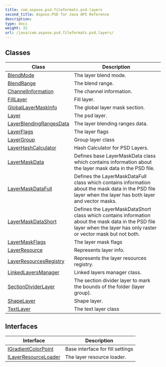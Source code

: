 ```yaml
---
title: com.aspose.psd.fileformats.psd.layers
second_title: Aspose.PSD for Java API Reference
description: 
type: docs
weight: 32
url: /java/com.aspose.psd.fileformats.psd.layers/
---
```



## Classes

| Class | Description |
| --- | --- |
| [BlendMode](../com.aspose.psd.fileformats.psd.layers/blendmode) | The layer blend mode. |
| [BlendRange](../com.aspose.psd.fileformats.psd.layers/blendrange) | The blend range. |
| [ChannelInformation](../com.aspose.psd.fileformats.psd.layers/channelinformation) | The channel information. |
| [FillLayer](../com.aspose.psd.fileformats.psd.layers/filllayer) | Fill layer. |
| [GlobalLayerMaskInfo](../com.aspose.psd.fileformats.psd.layers/globallayermaskinfo) | The global layer mask section. |
| [Layer](../com.aspose.psd.fileformats.psd.layers/layer) | The psd layer. |
| [LayerBlendingRangesData](../com.aspose.psd.fileformats.psd.layers/layerblendingrangesdata) | The layer blending ranges data. |
| [LayerFlags](../com.aspose.psd.fileformats.psd.layers/layerflags) | The layer flags |
| [LayerGroup](../com.aspose.psd.fileformats.psd.layers/layergroup) | Group layer class |
| [LayerHashCalculator](../com.aspose.psd.fileformats.psd.layers/layerhashcalculator) | Hash Calculator for PSD Layers. |
| [LayerMaskData](../com.aspose.psd.fileformats.psd.layers/layermaskdata) | Defines base LayerMaskData class which contains information about the layer mask data in the PSD file. |
| [LayerMaskDataFull](../com.aspose.psd.fileformats.psd.layers/layermaskdatafull) | Defines the LayerMaskDataFull class which contains information about the mask data in the PSD file layer when the layer has both layer and vector masks. |
| [LayerMaskDataShort](../com.aspose.psd.fileformats.psd.layers/layermaskdatashort) | Defines the LayerMaskDataShort class which contains information about the mask data in the PSD file layer when the layer has only raster or vector mask but not both. |
| [LayerMaskFlags](../com.aspose.psd.fileformats.psd.layers/layermaskflags) | The layer mask flags |
| [LayerResource](../com.aspose.psd.fileformats.psd.layers/layerresource) | Represents layer info. |
| [LayerResourcesRegistry](../com.aspose.psd.fileformats.psd.layers/layerresourcesregistry) | Represents the layer resources registry. |
| [LinkedLayersManager](../com.aspose.psd.fileformats.psd.layers/linkedlayersmanager) | Linked layers manager class. |
| [SectionDividerLayer](../com.aspose.psd.fileformats.psd.layers/sectiondividerlayer) | The section divider layer to mark the bounds of the folder (layer group). |
| [ShapeLayer](../com.aspose.psd.fileformats.psd.layers/shapelayer) | Shape layer. |
| [TextLayer](../com.aspose.psd.fileformats.psd.layers/textlayer) | The text layer class |

## Interfaces

| Interface | Description |
| --- | --- |
| [IGradientColorPoint](../com.aspose.psd.fileformats.psd.layers/igradientcolorpoint) | Base interface for fill settings |
| [ILayerResourceLoader](../com.aspose.psd.fileformats.psd.layers/ilayerresourceloader) | The layer resource loader. |

